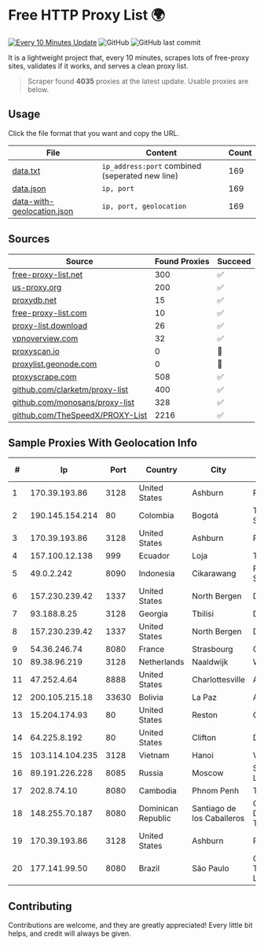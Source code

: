 
# Free HTTP Proxy List 🌍

[![Every 10 Minutes Update](https://github.com/mertguvencli/http-proxy-list/actions/workflows/main.yml/badge.svg?branch=main)](https://github.com/mertguvencli/http-proxy-list/actions/workflows/main.yml)
![GitHub](https://img.shields.io/github/license/mertguvencli/http-proxy-list)
![GitHub last commit](https://img.shields.io/github/last-commit/mertguvencli/http-proxy-list)

It is a lightweight project that, every 10 minutes, scrapes lots of free-proxy sites, validates if it works, and serves a clean proxy list.


> Scraper found **4035** proxies at the latest update. Usable proxies are below.

## Usage

Click the file format that you want and copy the URL.


|File|Content|Count|
|----|-------|-----|
|[data.txt](https://raw.githubusercontent.com/mertguvencli/http-proxy-list/main/proxy-list/data.txt)|`ip_address:port` combined (seperated new line)|169|
|[data.json](https://raw.githubusercontent.com/mertguvencli/http-proxy-list/main/proxy-list/data.json)|`ip, port`|169|
|[data-with-geolocation.json](https://raw.githubusercontent.com/mertguvencli/http-proxy-list/main/proxy-list/data-with-geolocation.json)|`ip, port, geolocation`|169|

## Sources

|Source|Found Proxies|Succeed|
|------|-------------|-------|
|[free-proxy-list.net](https://free-proxy-list.net)|300|✅|
|[us-proxy.org](https://www.us-proxy.org)|200|✅|
|[proxydb.net](http://proxydb.net)|15|✅|
|[free-proxy-list.com](https://free-proxy-list.com/?page=&port=&type%5B%5D=http&type%5B%5D=https&up_time=0&search=Search)|10|✅|
|[proxy-list.download](https://www.proxy-list.download/HTTP)|26|✅|
|[vpnoverview.com](https://vpnoverview.com/privacy/anonymous-browsing/free-proxy-servers)|32|✅|
|[proxyscan.io](https://www.proxyscan.io)|0|🚫|
|[proxylist.geonode.com](https://proxylist.geonode.com/api/proxy-list?limit=300&page=1&sort_by=lastChecked&sort_type=desc&protocols=http,https)|0|🚫|
|[proxyscrape.com](https://api.proxyscrape.com/v2/?request=displayproxies&protocol=http&timeout=10000&country=all&ssl=all&anonymity=all)|508|✅|
|[github.com/clarketm/proxy-list](https://raw.githubusercontent.com/clarketm/proxy-list/master/proxy-list-raw.txt)|400|✅|
|[github.com/monosans/proxy-list](https://raw.githubusercontent.com/monosans/proxy-list/main/proxies/http.txt)|328|✅|
|[github.com/TheSpeedX/PROXY-List](https://raw.githubusercontent.com/TheSpeedX/PROXY-List/master/http.txt)|2216|✅|


## Sample Proxies With Geolocation Info

|#|Ip|Port|Country|City|Internet Service Provider|
|-|--|----|-------|----|-------------------------|
|1|170.39.193.86|3128|United States|Ashburn|Rackdog, LLC|
|2|190.145.154.214|80|Colombia|Bogotá|Telmex Colombia S.A.|
|3|170.39.193.86|3128|United States|Ashburn|Rackdog, LLC|
|4|157.100.12.138|999|Ecuador|Loja|Telconet S.A|
|5|49.0.2.242|8090|Indonesia|Cikarawang|PT Usaha Adi Sanggoro|
|6|157.230.239.42|1337|United States|North Bergen|DigitalOcean, LLC|
|7|93.188.8.25|3128|Georgia|Tbilisi|Delta Comm LLC|
|8|157.230.239.42|1337|United States|North Bergen|DigitalOcean, LLC|
|9|54.36.246.74|8080|France|Strasbourg|OVH SAS|
|10|89.38.96.219|3128|Netherlands|Naaldwijk|WorldStream B.V.|
|11|47.252.4.64|8888|United States|Charlottesville|Alibaba.com LLC|
|12|200.105.215.18|33630|Bolivia|La Paz|AXS Bolivia S. A.|
|13|15.204.174.93|80|United States|Reston|OVH SAS|
|14|64.225.8.192|80|United States|Clifton|DigitalOcean, LLC|
|15|103.114.104.235|3128|Vietnam|Hanoi|Village 1|
|16|89.191.226.228|8085|Russia|Moscow|Silverstar Invest Limited|
|17|202.8.74.10|8080|Cambodia|Phnom Penh|Turbotech CO.|
|18|148.255.70.187|8080|Dominican Republic|Santiago de los Caballeros|Compañía Dominicana de Teléfonos S. A.|
|19|170.39.193.86|3128|United States|Ashburn|Rackdog, LLC|
|20|177.141.99.50|8080|Brazil|São Paulo|Claro NXT Telecomunicacoes Ltda|



## Contributing

Contributions are welcome, and they are greatly appreciated! Every
little bit helps, and credit will always be given.

